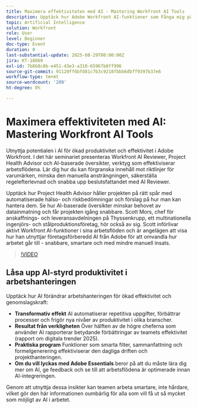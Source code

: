 ```yaml
---
title: Maximera effektiviteten med AI - Mastering Workfront AI Tools
description: Upptäck hur Adobe Workfront AI-funktioner som Fånga mig på kartan, sammanfattning och formelgenerering kan automatisera uppgifter, optimera arbetsflöden och öka produktiviteten.
topic: Artificial Intelligence
solution: Workfront
role: User
level: Beginner
doc-type: Event
duration: 0
last-substantial-update: 2025-08-29T00:00:00Z
jira: KT-18869
exl-id: 7b868c8b-e451-43e3-a318-65967b8ff996
source-git-commit: 91120ff6bfd81c7b3c9218fbbb6dbff9397b37e6
workflow-type: tm+mt
source-wordcount: '289'
ht-degree: 0%

---
```


# Maximera effektiviteten med AI: Mastering Workfront AI Tools

Utnyttja potentialen i AI för ökad produktivitet och effektivitet i Adobe Workfront. I det här seminariet presenteras Workfront AI Reviewer, Project Health Advisor och AI-baserade översikter, verktyg som effektiviserar arbetsflödena. Lär dig hur du kan förgranska innehåll mot riktlinjer för varumärken, minska den manuella ansträngningen, säkerställa regelefterlevnad och snabba upp beslutsfattandet med AI Reviewer.

Upptäck hur Project Health Advisor håller projekten på rätt spår med automatiserade hälso- och riskbedömningar och förslag på hur man kan hantera dem. Se hur AI-baserade översikter minskar behovet av datainmatning och får projekten igång snabbare. Scott Mors, chef för anskaffnings- och leveransavdelningen på Thyssenkrupp, ett multinationella ingenjörs- och stålproduktionsföretag, hör också av sig. Scott införlivar aktivt Workfront AI-funktioner i sina arbetsflöden och är angelägen att visa hur han utnyttjar företagsförberedd AI från Adobe för att omvandla hur arbetet går till - snabbare, smartare och med mindre manuell insats.

>[!VIDEO](https://video.tv.adobe.com/v/3471393/?learn=on&enablevpops)

## Låsa upp AI-styrd produktivitet i arbetshanteringen

Upptäck hur AI förändrar arbetshanteringen för ökad effektivitet och genomslagskraft:

* **Transformativ effekt** AI automatiserar repetitiva uppgifter, förbättrar processer och frigör nya nivåer av produktivitet i olika branscher.
* **Resultat från verkligheten** Över hälften av de högre cheferna som använder AI rapporterar betydande förbättringar av teamets effektivitet (rapport om digitala trender 2025).
* **Praktiska program** Funktioner som smarta filter, sammanfattning och formelgenerering effektiviserar den dagliga driften och projekthanteringen.
* **Om du vill lyckas med Adobe Essentials** beror på att du måste lära dig mer om AI, ge feedback och se till att arbetsflödena är optimerade innan AI-integreringen.

Genom att utnyttja dessa insikter kan teamen arbeta smartare, inte hårdare, vilket gör den här informationen oumbärlig för alla som vill få ut så mycket som möjligt av AI i arbetet.
